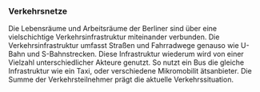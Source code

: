 ### Verkehrsnetze

Die Lebensräume und Arbeitsräume der Berliner sind über eine vielschichtige Verkehrsinfrastruktur miteinander verbunden. Die
 Verkehrsinfrastruktur umfasst Straßen und Fahrradwege genauso wie U-Bahn und S-Bahnstrecken. Diese Infrastruktur wiederum wird von einer
  Vielzahl unterschiedlicher Akteure genutzt. So nutzt ein Bus die gleiche Infrastruktur wie ein Taxi, oder verschiedene Mikromobilit
  ätsanbieter. Die Summe der Verkehrsteilnehmer prägt die aktuelle Verkehrssituation.
 